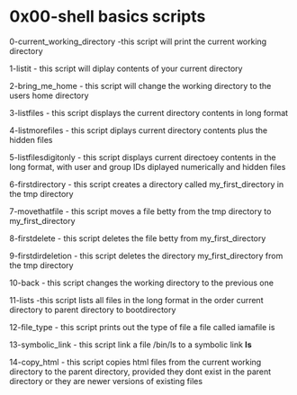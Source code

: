 # 0x00-shell basics scripts 

0-current_working_directory -this script will print the current working directory

1-listit - this script will diplay contents of your current directory

2-bring_me_home - this script will change the working directory to the users home directory

3-listfiles - this script displays the current directory contents in long format

4-listmorefiles - this script diplays current directory contents plus the hidden files

5-listfilesdigitonly - this script displays current directoey contents in the long format, with user and group IDs diplayed numerically and hidden files

6-firstdirectory - this script creates a directory called my_first_directory in the tmp directory

7-movethatfile - this script moves a file betty from the tmp directory to my_first_directory

8-firstdelete - this script deletes the file betty from my_first_directory

9-firstdirdeletion - this script deletes the directory my_first_directory from the tmp directory

10-back - this script changes the working directory to the previous one

11-lists -this script lists all files in the long format in the order current directory to parent directory to bootdirectory

12-file_type - this script prints out the type of file a file called iamafile is

13-symbolic_link - this script link a file /bin/ls to a symbolic link __ls__

14-copy_html - this script copies html files from the current working directory to the parent directory, provided they dont exist in the parent directory or they are newer versions of existing files
